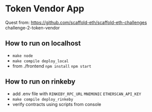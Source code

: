 # Token Vendor App

Quest from: https://github.com/scaffold-eth/scaffold-eth-challenges challenge-2-token-vendor

## How to run on localhost
- `make node`
- `make compile deploy_local`
- from ./frontend `npm install` `npm start`

## How to run on rinkeby
- add .env file with `RINKEBY_RPC_URL` `MNEMONIC` `ETHERSCAN_API_KEY`
- `make compile deploy_rinkeby`
- verify contracts using scripts from console